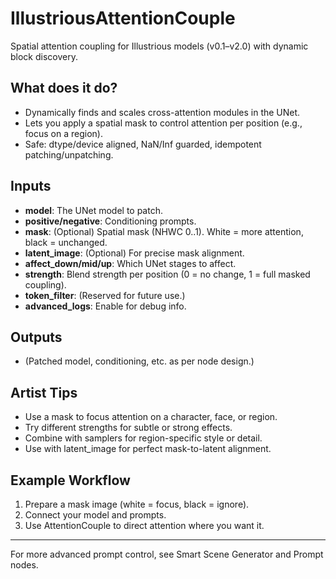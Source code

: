 # IllustriousAttentionCouple

Spatial attention coupling for Illustrious models (v0.1–v2.0) with dynamic block discovery.

## What does it do?

- Dynamically finds and scales cross-attention modules in the UNet.
- Lets you apply a spatial mask to control attention per position (e.g., focus on a region).
- Safe: dtype/device aligned, NaN/Inf guarded, idempotent patching/unpatching.

## Inputs

- **model**: The UNet model to patch.
- **positive/negative**: Conditioning prompts.
- **mask**: (Optional) Spatial mask (NHWC 0..1). White = more attention, black = unchanged.
- **latent_image**: (Optional) For precise mask alignment.
- **affect_down/mid/up**: Which UNet stages to affect.
- **strength**: Blend strength per position (0 = no change, 1 = full masked coupling).
- **token_filter**: (Reserved for future use.)
- **advanced_logs**: Enable for debug info.

## Outputs

- (Patched model, conditioning, etc. as per node design.)

## Artist Tips

- Use a mask to focus attention on a character, face, or region.
- Try different strengths for subtle or strong effects.
- Combine with samplers for region-specific style or detail.
- Use with latent_image for perfect mask-to-latent alignment.

## Example Workflow

1. Prepare a mask image (white = focus, black = ignore).
2. Connect your model and prompts.
3. Use AttentionCouple to direct attention where you want it.

---
For more advanced prompt control, see Smart Scene Generator and Prompt nodes.
